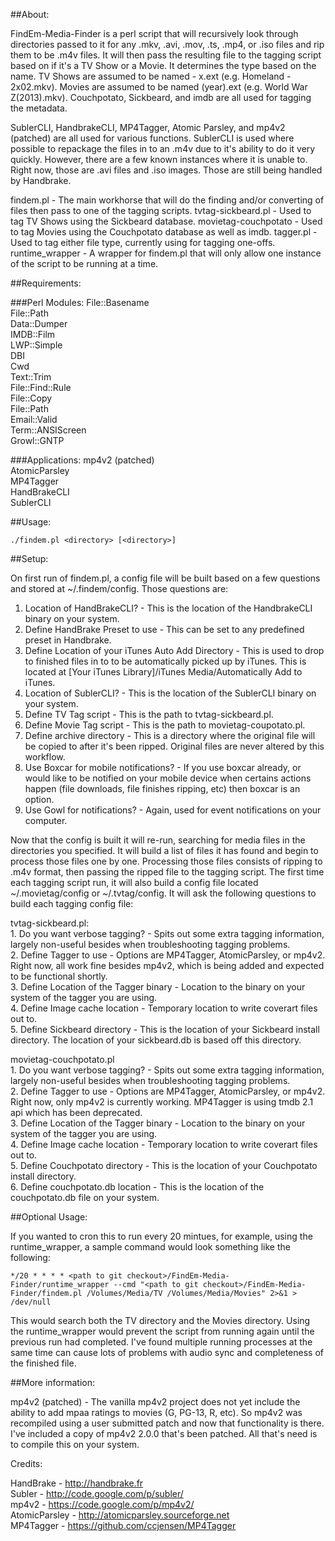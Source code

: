 ##About:

FindEm-Media-Finder is a perl script that will recursively look through directories passed to it for any .mkv, .avi, .mov, .ts, .mp4, or .iso files and rip them to be .m4v files.  It will then pass the resulting file to the tagging script based on if it's a TV Show or a Movie.  It determines the type based on the name.  TV Shows are assumed to be named <ShowName> - <Season>x<Episode>.ext (e.g. Homeland - 2x02.mkv).  Movies are assumed to be named <Movie Name>(year).ext (e.g. World War Z(2013).mkv).  Couchpotato, Sickbeard, and imdb are all used for tagging the metadata.

SublerCLI, HandbrakeCLI, MP4Tagger, Atomic Parsley, and mp4v2 (patched) are all used for various functions.  SublerCLI is used where possible to repackage the files in to an .m4v due to it's ability to do it very quickly.  However, there are a few known instances where it is unable to.  Right now, those are .avi files and .iso images.  Those are still being handled by Handbrake.

findem.pl - The main workhorse that will do the finding and/or converting of files then pass to one of the tagging scripts.
tvtag-sickbeard.pl - Used to tag TV Shows using the Sickbeard database.
movietag-couchpotato - Used to tag Movies using the Couchpotato database as well as imdb.
tagger.pl - Used to tag either file type, currently using for tagging one-offs.
runtime_wrapper - A wrapper for findem.pl that will only allow one instance of the script to be running at a time.  

##Requirements:

###Perl Modules:
File::Basename  
File::Path  
Data::Dumper  
IMDB::Film  
LWP::Simple  
DBI  
Cwd  
Text::Trim  
File::Find::Rule  
File::Copy  
File::Path  
Email::Valid  
Term::ANSIScreen  
Growl::GNTP  

###Applications:
mp4v2 (patched)  
AtomicParsley  
MP4Tagger  
HandBrakeCLI  
SublerCLI  

##Usage:

	./findem.pl <directory> [<directory>]

##Setup:

On first run of findem.pl, a config file will be built based on a few questions and stored at ~/.findem/config.  Those questions are:  
1. Location of HandBrakeCLI? - This is the location of the HandbrakeCLI binary on your system.  
2. Define HandBrake Preset to use - This can be set to any predefined preset in Handbrake.  
3. Define Location of your iTunes Auto Add Directory - This is used to drop to finished files in to to be automatically picked up by iTunes.  This is located at [Your iTunes Library]/iTunes Media/Automatically Add to iTunes.  
4. Location of SublerCLI? - This is the location of the SublerCLI binary on your system.  
5. Define TV Tag script - This is the path to tvtag-sickbeard.pl.  
6. Define Movie Tag script - This is the path to movietag-coupotato.pl.  
7. Define archive directory - This is a directory where the original file will be copied to after it's been ripped.  Original files are never altered by this workflow.  
8. Use Boxcar for mobile notifications? - If you use boxcar already, or would like to be notified on your mobile device when certains actions happen (file downloads, file finishes ripping, etc) then boxcar is an option.  
9. Use Gowl for notifications? - Again, used for event notifications on your computer.  
	
Now that the config is built it will re-run, searching for media files in the directories you specified.  It will build a list of files it has found and begin to process those files one by one.  Processing those files consists of ripping to .m4v format, then passing the ripped file to the tagging script.  The first time each tagging script run, it will also build a config file located ~/.movietag/config or ~/.tvtag/config.  It will ask the following questions to build each tagging config file:  

tvtag-sickbeard.pl:  
	1. Do you want verbose tagging? - Spits out some extra tagging information, largely non-useful besides when troubleshooting tagging problems.  
	2. Define Tagger to use - Options are MP4Tagger, AtomicParsley, or mp4v2.  Right now, all work fine besides mp4v2, which is being added and expected to be functional shortly.  
	3. Define Location of the Tagger binary -  Location to the binary on your system of the tagger you are using.  
	4. Define Image cache location - Temporary location to write coverart files out to.  
	5. Define Sickbeard directory - This is the location of your Sickbeard install directory.  The location of your sickbeard.db is based off this directory.  
	
movietag-couchpotato.pl  
	1. Do you want verbose tagging? - Spits out some extra tagging information, largely non-useful besides when troubleshooting tagging problems.  
	2. Define Tagger to use - Options are MP4Tagger, AtomicParsley, or mp4v2.  Right now, only mp4v2 is currently working.  MP4Tagger is using tmdb 2.1 api which has been deprecated.  
	3. Define Location of the Tagger binary -  Location to the binary on your system of the tagger you are using.  
	4. Define Image cache location - Temporary location to write coverart files out to.  
	5. Define Couchpotato directory - This is the location of your Couchpotato install directory.  
	6. Define couchpotato.db location - This is the location of the couchpotato.db file on your system.  
	
##Optional Usage:

If you wanted to cron this to run every 20 mintues, for example, using the runtime_wrapper, a sample command would look something like the following:  

	*/20 * * * * <path to git checkout>/FindEm-Media-Finder/runtime_wrapper --cmd "<path to git checkout>/FindEm-Media-Finder/findem.pl /Volumes/Media/TV /Volumes/Media/Movies" 2>&1 > /dev/null
	
This would search both the TV directory and the Movies directory.  Using the runtime_wrapper would prevent the script from running again until the previous run had completed.  I've found multiple running processes at the same time can cause lots of problems with audio sync and completeness of the finished file.  
	
##More information:

mp4v2 (patched) - The vanilla mp4v2 project does not yet include the ability to add mpaa ratings to movies (G, PG-13, R, etc).  So mp4v2 was recompiled using a user submitted patch and now that functionality is there.  I've included a copy of mp4v2 2.0.0 that's been patched.  All that's need is to compile this on your system.  

Credits:  

HandBrake - http://handbrake.fr  
Subler - http://code.google.com/p/subler/  
mp4v2 - https://code.google.com/p/mp4v2/  
AtomicParsley - http://atomicparsley.sourceforge.net  
MP4Tagger - https://github.com/ccjensen/MP4Tagger  